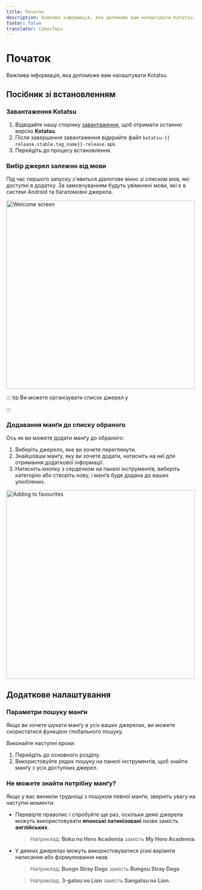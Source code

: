 ```yaml
---
title: Початок
description: Важлива інформація, яка допоможе вам налаштувати Kotatsu.
footer: false
translator: CakesTwix
---
```


<script setup lang="ts">
import { data as release } from "@theme/data/release.data"
</script>

# Початок

Важлива інформація, яка допоможе вам налаштувати Kotatsu.

## Посібник зі встановленням

### Завантаження Kotatsu

1. Відвідайте нашу сторінку [завантаження](/download/), щоб отримати останню версію **Kotatsu**.
1. Після завершення завантаження відкрийте файл `kotatsu-{{ release.stable.tag_name}}-release.apk`.
1. Перейдіть до процесу встановлення.

### Вибір джерел залежно від мови

Під час першого запуску з'явиться діалогове вікно зі списком мов, які доступні в додатку. За замовчуванням будуть увімкнені мови, які є в системі Android та багатомовні джерела.

<img src="/manuals/guides/getting-started/welcome.png" alt="Welcome screen" width="500"/>

::: tip
Ви можете організувати список джерел у <nav to="explore_manage_sources">
:::

### Додавання манґи до списку обраного

Ось як ви можете додати манґу до обраного:

1. Виберіть джерело, яке ви хочете переглянути.
2. Знайшовши манґу, яку ви хочете додати, натисніть на неї для отримання додаткової інформації.
3. Натисніть кнопку з сердечком на панелі інструментів, виберіть категорію або створіть нову, і манґа буде додана до ваших улюблених.

<img src="/manuals/guides/getting-started/add-to-favourites.png" alt="Adding to favourites" width="500"/>

## Додаткове налаштування

### Параметри пошуку манґи

Якщо ви хочете шукати манґу в усіх ваших джерелах, ви можете скористатися функцією глобального пошуку.

Виконайте наступні кроки:

1. Перейдіть до основного розділу.
1. Використовуйте рядок пошуку на панелі інструментів, щоб знайти манґу з усіх доступних джерел.

### Не можете знайти потрібну манґу?

Якщо у вас виникли труднощі з пошуком певної манґи, зверніть увагу на наступні моменти:

* Перевірте правопис і спробуйте ще раз, оскільки деякі джерела можуть використовувати **японські латинізовані** назви замість **англійських**.
  > Наприклад: **Boku no Hero Academia** замість **My Hero Academia**.

* У деяких джерелах можуть використовуватися різні варіанти написання або формулювання назв.
  > Наприклад: **Bungo Stray Dogs** замість **Bungou Stray Dogs**

  > Наприклад: **3-gatsu no Lion** замість **Sangatsu no Lion**.